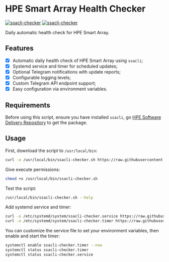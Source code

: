 # HPE Smart Array Health Checker

[![ssacli-checker](https://img.shields.io/badge/LICENSE-GPLv3%20Liscense-blue?style=flat-square)](./LICENSE)
[![ssacli-checker](https://img.shields.io/badge/GitHub-SSACLI%20Checker-blueviolet?style=flat-square&logo=github)](https://github.com/fernvenue/ssacli-checker)

Daily automatic health check for HPE Smart Array.

## Features

- [x] Automatic daily health check of HPE Smart Array using `ssacli`;
- [x] Systemd service and timer for scheduled updates;
- [x] Optional Telegram notifications with update reports;
- [x] Configurable logging levels;
- [x] Custom Telegram API endpoint support;
- [x] Easy configuration via environment variables.

## Requirements

Before using this script, ensure you have installed `ssacli`, go [HPE Software Delivery Repository](https://downloads.linux.hpe.com/sdr/repo/mcp/pool/non-free/) to get the package.

## Usage

First, download the script to `/usr/local/bin`:

```bash
curl -o /usr/local/bin/ssacli-checker.sh https://raw.githubusercontent.com/fernvenue/ssacli-checker/master/ssacli-checker.sh
```

Give execute permissions:

```bash
chmod +x /usr/local/bin/ssacli-checker.sh
```

Test the script:

```bash
/usr/local/bin/ssacli-checker.sh --help
```

Add systemd service and timer:

```bash
curl -o /etc/systemd/system/ssacli-checker.service https://raw.githubusercontent.com/fernvenue/ssacli-checker/master/ssacli-checker.service
curl -o /etc/systemd/system/ssacli-checker.timer https://raw.githubusercontent.com/fernvenue/ssacli-checker/master/ssacli-checker.timer
```

You can customize the service file to set your environment variables, then enable and start the timer:

```bash
systemctl enable ssacli-checker.timer --now
systemctl status ssacli-checker.timer
systemctl status ssacli-checker.service
```
